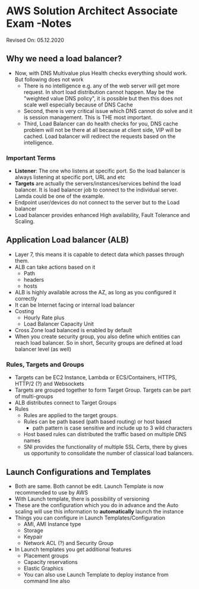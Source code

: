 # AWS Solution Architect Associate Exam -Notes

Revised On: 05.12.2020

## Why we need a load balancer?

* Now, with DNS Multivalue plus Health checks everything should work. But following does not work
  * There is no intelligence e.g. any of the web server will get more request. In short load distribution cannot happen. May be the "weighted value DNS policy", it is possible but then this does not scale well especially because of DNS Cache
  * Second, there is very critical issue which DNS cannot do solve and it is session management. This is THE most important.
  * Third, Load Balancer can do health checks for you, DNS cache problem will not be there at all because at client side, VIP will be cached. Load balancer will redirect the requests based on the intelligence.

### Important Terms

* **Listener**: The one who listens at specific port. So the load balancer is always listening at specific port, URL and etc
* **Targets** are actually the servers/instances/services behind the load balancer. It is load balancer job to connect to the individual server. Lamda could be one of the example.
* Endpoint user/devices do not connect to the server but to the Load balancer
* Load balancer provides enhanced High availability, Fault Tolerance and Scaling.

## Application Load balancer (ALB)

* Layer 7, this means it is capable to detect data which passes through them.
* ALB can take actions based on it
  * Path
  * headers
  * hosts
* ALB is highly available across the AZ, as long as you configured it correctly
* It can be Internet facing or internal load balancer
* Costing
  * Hourly Rate plus
  * Load Balancer Capacity Unit
* Cross Zone load balanced is enabled by default
* When you create security group, you also define which entities can reach load balancer. So in short, Security groups are defined at load balancer level (as well)

### Rules, Targets and Groups

* Targets can be EC2 Instance, Lambda or ECS/Containers, HTTPS, HTTP/2 (?) and Websockets
* Targets are grouped together to form Target Group. Targets can be part of multi-groups
* ALB distributes connect to Target Groups
* Rules
  * Rules are applied to the target groups.
  * Rules can be path based (path based routing) or host based
    * path pattern is case sensitive and include up to 3 wild characters
  * Host based rules can distributed the traffic based on multiple DNS names
  * SNI provides the functionality of multiple SSL Certs, there by gives us opportunity to consolidate the number of classical load balancers.

## Launch Configurations and Templates

* Both are same. Both cannot be edit. Launch Template is now recommended to use by AWS
* With Launch template, there is possibility of versioning
* These are the configuration which you do in advance and the Auto scaling will use this information to **automatically** launch the instance
* Things you can configure in Launch Templates/Configuration
  * AMI, AMI Instance type
  * Storage
  * Keypair
  * Network ACL (?) and Security Group
* In Launch templates you get additional features
  * Placement groups
  * Capacity reservations
  * Elastic Graphics
  * You can also use Launch Template to deploy instance from command line also
  